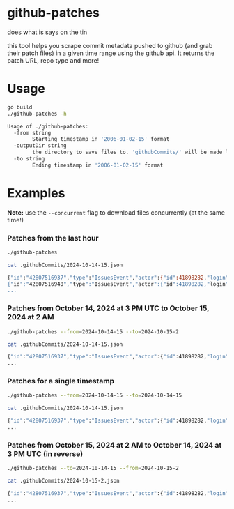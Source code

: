 # github-patches

does what is says on the tin

this tool helps you scrape commit metadata pushed to github (and grab their patch files) in a given time range using the github api. It returns the patch URL, repo type and more!

# Usage

```bash
go build
./github-patches -h

Usage of ./github-patches:
  -from string
        Starting timestamp in '2006-01-02-15' format
  -outputDir string
        the directory to save files to. 'githubCommits/' will be made locally if not specified (default ".githubCommits/")
  -to string
        Ending timestamp in '2006-01-02-15' format
```

# Examples

**Note:** use the `--concurrent` flag to download files concurrently (at the same time!)

### Patches from the last hour

```bash
./github-patches

cat .githubCommits/2024-10-14-15.json

{"id":"42807516937","type":"IssuesEvent","actor":{"id":41898282,"login":"github-actions[bot]","display_login":"github-actions","gravatar_id":"","url":"https://api.github.com/users/github-actions[bot]","avatar_url":"https://avatars.githubusercontent.com/u/41898282?"},"repo":{"id":859486274,"name":"leyu-sports/leyuio","url":"https://api.github.com/repos/leyu-sports/leyuio"},"payload":{"action":"opened","issue":{"url":"https://api.github...
{"id":"42807516940","type":"IssuesEvent","actor":{"id":41898282,"login":"github-actions[bot]","display_login":"github-actions","gravatar_id":"","url":"https://api.github.com/users/github-actions[bot]","avatar_url":"https://avatars.githubusercontent.com/u/41898282?"},"repo":{"id":869028658,"name":"long8guoji/long8ty","url":"https://api.github.com/repos/long8guoji/long8ty"},"payload":{"action":"opened","issue":{"url":"https://api.github.com/repos/long8guoji/long8ty/issues/34119","repository_url":"https://api.github.com/repos/long8guoji/long8ty",...
...
```

### Patches from October 14, 2024 at 3 PM UTC to October 15, 2024 at 2 AM 

```bash
./github-patches --from=2024-10-14-15 --to=2024-10-15-2

cat .githubCommits/2024-10-14-15.json

{"id":"42807516937","type":"IssuesEvent","actor":{"id":41898282,"login":"github-actions[bot]",...
...
```

### Patches for a single timestamp

```bash
./github-patches --from=2024-10-14-15 --to=2024-10-14-15

cat .githubCommits/2024-10-14-15.json

{"id":"42807516937","type":"IssuesEvent","actor":{"id":41898282,"login":"github-actions[bot]",...
...
```

### Patches from October 15, 2024 at 2 AM to October 14, 2024 at 3 PM UTC (in reverse)

```bash
./github-patches --to=2024-10-14-15 --from=2024-10-15-2

cat .githubCommits/2024-10-15-2.json

{"id":"42807516937","type":"IssuesEvent","actor":{"id":41898282,"login":"github-actions[bot]",...
...
```